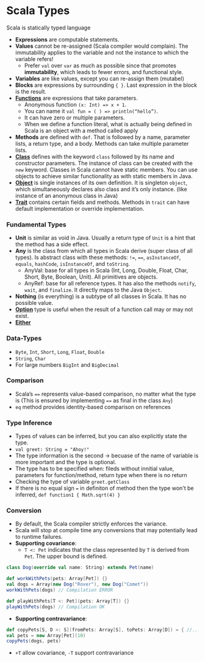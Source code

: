 Scala Types
==============
Scala is statically typed language

- **Expressions** are computable statements.
- **Values** cannot be re-assigned (Scala compiler would complain). The immutability applies to the variable and not the instance to which the variable refers!
  - Prefer `val` over `var` as much as possible since that promotes **immutability**, which leads to fewer errors, and functional style. 
- **Variables** are like values, except you can re-assign them (mutabel)
- **Blocks** are expressions by surrounding `{ }`. Last expression in the block is the result.
- [**Functions**](https://github.com/OndrejKucera/knowledge_scala/blob/master/Functions.md) are expressions that take parameters.
  - Anonymous function `(x: Int) => x + 1`.
  - You can name it `val fun = ( ) => println(“hello”)`.
  - It can have zero or multiple parameters.
  - When we define a function literal, what is actually being defined in Scala is an object with a method called apply
- **Methods** are defined with `def`. That is followed by a name, parameter lists, a return type, and a body. Methods can take multiple parameter lists.
- [**Class**](https://github.com/OndrejKucera/knowledge_scala/blob/master/OOP.md#class) defines with the keyword `class` followed by its name and constructor parameters. The instance of class can be created with the `new` keyword. Classes in Scala cannot have static members. You can use objects to achieve similar functionality as with static members in Java.
- [**Object**](https://github.com/OndrejKucera/knowledge_scala/blob/master/OOP.md#object) is single instances of its own definition. It is singleton `object`, which simultaneously declares also class and it’s only instance. (like instance of an anonymous class in Java)
- [**Trait**](https://github.com/OndrejKucera/knowledge_scala/blob/master/OOP.md#traits) contains certain fields and methods. Methods in `trait` can have default implementation or override implementation.

### Fundamental Types
- **Unit** is similar as void in Java. Usually a return type of `Unit` is a hint that the method has a side effect.
- **Any** is the class from which all types in Scala derive (super class of all types). Is abstract class with these methods: `!=`, `==`, `asInstanceOf`, `equals`, `hashCode`, `isInstanceOf`, and `toString`.
  - AnyVal: base for all types in Scala (Int, Long, Double, Float, Char, Short, Byte, Boolean, Unit). All primitives are objects.
  - AnyRef: base for all reference types. It has also the methods `notify`, `wait`, and `finalize`. It directly maps to the Java `Object`.
- **Nothing** (is everything) is a subtype of all classes in Scala. It has no possible value.
- [**Option**](https://github.com/OndrejKucera/knowledge_scala/blob/master/Error_Handling.md#option--either) type is useful when the result of a function call may or may not exist.
- [**Either**](https://github.com/OndrejKucera/knowledge_scala/blob/master/Error_Handling.md#option--either)

### Data-Types
- `Byte`, `Int`, `Short`, `Long`, `Float`, `Double`
- `String`, `Char`
- For large numbers `BigInt` and `BigDecimal`

### Comparison
- Scala’s `==` represents value-based comparison, no matter what the type is (This is ensured by implementing `==` as final in the class `Any`)
- `eq` method provides identity-based comparison on references

### Type Inference
- Types of values can be inferred, but you can also explicitly state the type.
- `val greet: String = "Ahoy!"`
- The type information is the second -> becuase of the name of variable is more important and the type is optional.
- The type has to be specified when: fileds without innitial value, parameters for function/method, return type when there is no return
- Checking the type of variable `greet.getClass`
- If there is no equal sign `=` in definiton of method then the type won't be inferred, `def function1 { Math.sqrt(4) }`

### Conversion
- By default, the Scala compiler strictly enforces the variance.
- Scala will stop at compile time any conversions that may potentially lead to runtime failures.
- **Supporting covariance**:
  - `T <: Pet` indicates that the class represented by `T` is derived from `Pet`. The upper bound is defined.
```scala
class Dog(override val name: String) extends Pet(name)

def workWithPets(pets: Array[Pet]) {}
val dogs = Array(new Dog("Rover"), new Dog("Comet"))
workWithPets(dogs) // Compilation ERROR

def playWithPets[T <: Pet](pets: Array[T]) {}
playWithPets(dogs) // Compilation OK
```
- **Supporting contravariance**:
```scala
def copyPets[S, D >: S](fromPets: Array[S], toPets: Array[D]) = { //... }
val pets = new Array[Pet](10)
copyPets(dogs, pets)
```
- `+T` allow covariance, `-T` support contravariance


